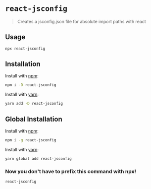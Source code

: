 # `react-jsconfig`

> Creates a jsconfig.json file for absolute import paths with react

## Usage

```bash
npx react-jsconfig
```

## Installation

Install with [npm](https://www.npmjs.com/):

```bash
npm i -D react-jsconfig
```

Install with [yarn](https://classic.yarnpkg.com/en/):

```bash
yarn add -D react-jsconfig
```

## Global Installation

Install with [npm](https://www.npmjs.com/):

```bash
npm i -g react-jsconfig
```

Install with [yarn](https://classic.yarnpkg.com/en/):

```bash
yarn global add react-jsconfig
```

### Now you don't have to prefix this command with npx!

```bash
react-jsconfig
```
